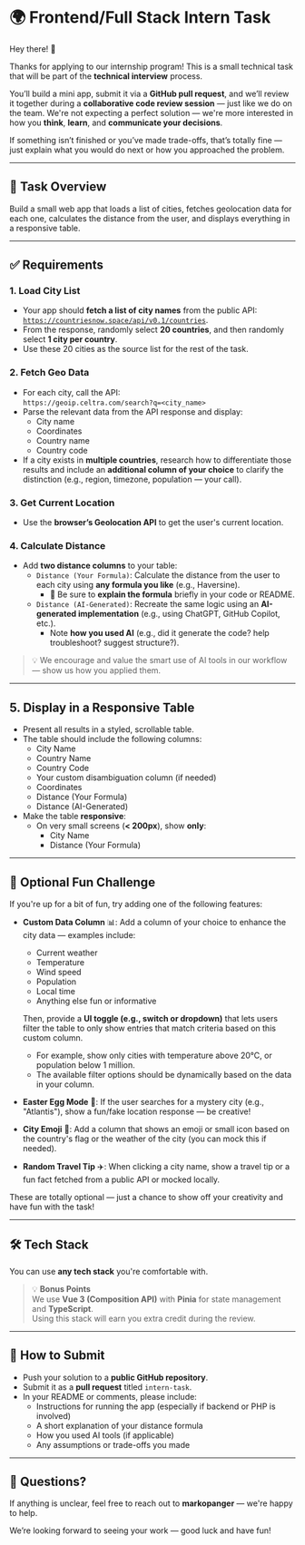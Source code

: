 # 🌍 Frontend/Full Stack Intern Task

Hey there! 👋

Thanks for applying to our internship program! This is a small technical task that will be part of the **technical interview** process.

You’ll build a mini app, submit it via a **GitHub pull request**, and we’ll review it together during a **collaborative code review session** — just like we do on the team. We're not expecting a perfect solution — we're more interested in how you **think**, **learn**, and **communicate your decisions**.

If something isn’t finished or you’ve made trade-offs, that’s totally fine — just explain what you would do next or how you approached the problem.

---

## 🧠 Task Overview

Build a small web app that loads a list of cities, fetches geolocation data for each one, calculates the distance from the user, and displays everything in a responsive table.

---

## ✅ Requirements

### 1. Load City List
- Your app should **fetch a list of city names** from the public API:
  [`https://countriesnow.space/api/v0.1/countries`](https://countriesnow.space/api/v0.1/countries).
- From the response, randomly select **20 countries**, and then randomly select **1 city per country**.
- Use these 20 cities as the source list for the rest of the task.

### 2. Fetch Geo Data
- For each city, call the API:  
  `https://geoip.celtra.com/search?q=<city_name>`
- Parse the relevant data from the API response and display:
  - City name
  - Coordinates
  - Country name
  - Country code
- If a city exists in **multiple countries**, research how to differentiate those results and include an **additional column of your choice** to clarify the distinction (e.g., region, timezone, population — your call).

### 3. Get Current Location
- Use the **browser’s Geolocation API** to get the user's current location.

### 4. Calculate Distance
- Add **two distance columns** to your table:
  - `Distance (Your Formula)`: Calculate the distance from the user to each city using **any formula you like** (e.g., Haversine).
    - 📌 Be sure to **explain the formula** briefly in your code or README.
  - `Distance (AI-Generated)`: Recreate the same logic using an **AI-generated implementation** (e.g., using ChatGPT, GitHub Copilot, etc.).
    - Note **how you used AI** (e.g., did it generate the code? help troubleshoot? suggest structure?).

> 💡 We encourage and value the smart use of AI tools in our workflow — show us how you applied them.

---

## 5. Display in a Responsive Table
- Present all results in a styled, scrollable table.
- The table should include the following columns:
  - City Name
  - Country Name
  - Country Code
  - Your custom disambiguation column (if needed)
  - Coordinates
  - Distance (Your Formula)
  - Distance (AI-Generated)
- Make the table **responsive**:
  - On very small screens (**< 200px**), show **only**:
    - City Name
    - Distance (Your Formula)

---

## 🎯 Optional Fun Challenge

If you're up for a bit of fun, try adding one of the following features:

- **Custom Data Column** 📊: Add a column of your choice to enhance the city data — examples include:
  - Current weather
  - Temperature
  - Wind speed
  - Population
  - Local time
  - Anything else fun or informative

  Then, provide a **UI toggle (e.g., switch or dropdown)** that lets users filter the table to only show entries that match criteria based on this custom column.
  - For example, show only cities with temperature above 20°C, or population below 1 million.
  - The available filter options should be dynamically based on the data in your column.

- **Easter Egg Mode** 🥚: If the user searches for a mystery city (e.g., "Atlantis"), show a fun/fake location response — be creative!
- **City Emoji** 🌆: Add a column that shows an emoji or small icon based on the country's flag or the weather of the city (you can mock this if needed).
- **Random Travel Tip** ✈️: When clicking a city name, show a travel tip or a fun fact fetched from a public API or mocked locally.

These are totally optional — just a chance to show off your creativity and have fun with the task!

---

## 🛠️ Tech Stack

You can use **any tech stack** you're comfortable with.

> 💡 **Bonus Points**  
> We use **Vue 3 (Composition API)** with **Pinia** for state management and **TypeScript**.  
> Using this stack will earn you extra credit during the review.

---

## 🚀 How to Submit

- Push your solution to a **public GitHub repository**.
- Submit it as a **pull request** titled `intern-task`.
- In your README or comments, please include:
  - Instructions for running the app (especially if backend or PHP is involved)
  - A short explanation of your distance formula
  - How you used AI tools (if applicable)
  - Any assumptions or trade-offs you made

---

## 💬 Questions?

If anything is unclear, feel free to reach out to **markopanger** — we're happy to help.

We’re looking forward to seeing your work — good luck and have fun!

